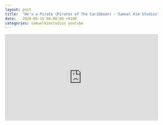 ```yaml
---
layout: post
title:  "He's a Pirate (Pirates of The Caribbean) - Samuel Kim Studios"
date:   2020-06-15 00:00:00 +0100
categories: samuelkimstudios youtube
---
```

<style>.embed-container { position: relative; padding-bottom: 56.25%; height: 0; overflow: hidden; max-width: 100%; } .embed-container iframe, .embed-container object, .embed-container embed { position: absolute; top: 0; left: 0; width: 100%; height: 100%; }</style><div class='embed-container'><iframe src='https://www.youtube.com/embed/95M9UsQS2HI' frameborder='0' allowfullscreen></iframe></div>
